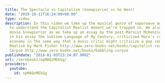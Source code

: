 ```yaml
---
title: The Spectacle vs Capitalism (Snowpiercer vs Go West)
date: "2019-10-11T16:24:09+08:00"
type: video
description: In this video we take up the musical genre of vaporwave again in order
  to understand the Capitalist Realist moment we’re trapped in. We also consider the
  movie Snowpiercer as we take up an essay by the post-Marxist McKenzie Wark who,
  in his essay The Sublime Language of My Century, criticized Marx’s critique of political
  economy in the same way that a music critic might criticize a pop song. Capitalist
  Realism by Mark Fisher http://www.zero-books.net/books/capitalist-realism Babbling
  Corpse http://www.zero-books.net/books/babbling-corpse
publishdate: "2018-01-05T23:24:07.000Z"
url: /zerobooks/opMAQzMEkGg/
providers:
  youtube:
    id: opMAQzMEkGg
---
```

